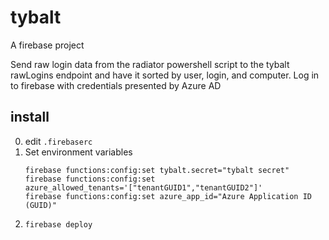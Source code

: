 
# tybalt

A firebase project

Send raw login data from the radiator powershell script to the tybalt rawLogins endpoint and have it sorted by user, login, and computer.
Log in to firebase with credentials presented by Azure AD

## install

0. edit `.firebaserc`
1. Set environment variables
    ```
    firebase functions:config:set tybalt.secret="tybalt secret"
    firebase functions:config:set azure_allowed_tenants='["tenantGUID1","tenantGUID2"]'
    firebase functions:config:set azure_app_id="Azure Application ID (GUID)"
    ```
2. `firebase deploy`
